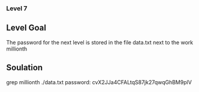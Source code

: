 ### Level 7

## Level Goal
The password for the next level is stored in the file data.txt next to the work millionth

## Soulation
grep millionth ./data.txt
password: cvX2JJa4CFALtqS87jk27qwqGhBM9plV

